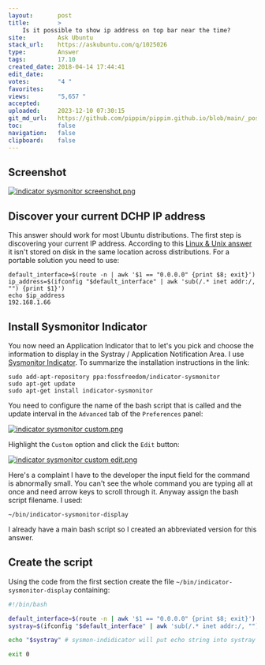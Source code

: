 ```yaml
---
layout:       post
title:        >
    Is it possible to show ip address on top bar near the time?
site:         Ask Ubuntu
stack_url:    https://askubuntu.com/q/1025026
type:         Answer
tags:         17.10
created_date: 2018-04-14 17:44:41
edit_date:    
votes:        "4 "
favorites:    
views:        "5,657 "
accepted:     
uploaded:     2023-12-10 07:30:15
git_md_url:   https://github.com/pippim/pippim.github.io/blob/main/_posts/2018/2018-04-14-Is-it-possible-to-show-ip-address-on-top-bar-near-the-time_.md
toc:          false
navigation:   false
clipboard:    false
---
```


## Screenshot

[![indicator sysmonitor screenshot.png][1]][1]

## Discover your current DCHP IP address

This answer should work for most Ubuntu distributions. The first step is discovering your current IP address. According to this [Linux & Unix answer][2] it isn't stored on disk in the same location across distributions. For a portable solution you need to use:

``` 
default_interface=$(route -n | awk '$1 == "0.0.0.0" {print $8; exit}')
ip_address=$(ifconfig "$default_interface" | awk 'sub(/.* inet addr:/, "") {print $1}')
echo $ip_address
192.168.1.66
```

## Install Sysmonitor Indicator

You now need an Application Indicator that to let's you pick and choose the information to display in the Systray / Application Notification Area. I use [Sysmonitor Indicator][3]. To summarize the installation instructions in the link:

``` 
sudo add-apt-repository ppa:fossfreedom/indicator-sysmonitor
sudo apt-get update
sudo apt-get install indicator-sysmonitor
```

You need to configure the name of the bash script that is called and the update interval in the `Advanced` tab of the `Preferences` panel:

[![indicator sysmonitor custom.png][4]][4]

Highlight the `Custom` option and click the `Edit` button:

[![indicator sysmonitor custom edit.png][5]][5]

Here's a complaint I have to the developer the input field for the command is abnormally small. You can't see the whole command you are typing all at once and need arrow keys to scroll through it. Anyway assign the bash script filename. I used:

``` 
~/bin/indicator-sysmonitor-display
```

I already have a main bash script so I created an abbreviated version for this answer.

## Create the script

Using the code from the first section create the file `~/bin/indicator-sysmonitor-display` containing:

``` bash
#!/bin/bash

default_interface=$(route -n | awk '$1 == "0.0.0.0" {print $8; exit}')
systray=$(ifconfig "$default_interface" | awk 'sub(/.* inet addr:/, "") {print $1}')

echo "$systray" # sysmon-indidicator will put echo string into systray for us.

exit 0
```


  [1]: https://i.stack.imgur.com/vjFpA.png
  [2]: https://unix.stackexchange.com/a/178256/200094
  [3]: http://www.webupd8.org/2014/05/ubuntu-appindicator-that-displays-bash.html
  [4]: https://i.stack.imgur.com/fKUaB.png
  [5]: https://i.stack.imgur.com/h22bZ.png
